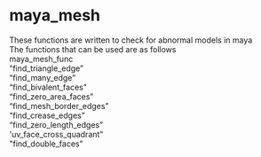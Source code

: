 # maya_mesh

These functions are written to check for abnormal models in maya  
The functions that can be used are as follows  
maya_mesh_func  
	“find_triangle_edge”  
	“find_many_edge”  
	“find_bivalent_faces”  
	“find_zero_area_faces”  
	“find_mesh_border_edges”  
	“find_crease_edges”  
	“find_zero_length_edges”  
	'uv_face_cross_quadrant"  
	"find_double_faces"  
